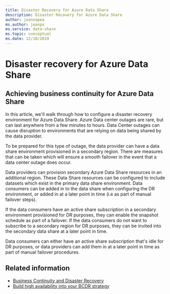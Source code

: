 ```yaml
---
title: Disaster Recovery for Azure Data Share
description: Disaster Recovery for Azure Data Share
author: joannapea
ms.author: joanpo
ms.service: data-share
ms.topic: conceptual
ms.date: 12/18/2019
---
```

# Disaster recovery for Azure Data Share

## Achieving business continuity for Azure Data Share
In this article, we'll walk through how to configure a disaster recovery environment for Azure Data Share. Azure Data center outages are rare, but can last anywhere from a few minutes to hours. Data Center outages can cause disruption to environments that are relying on data being shared by the data provider. 
 
To be prepared for this type of outage, the data provider can have a data share environment provisioned in a secondary region. There are measures that can be taken which will ensure a smooth failover in the event that a data center outage does occur. 

Data providers can provision secondary Azure Data Share resources in an additional region. These Data Share resources can be configured to include datasets which exist in the primary data share environment. Data consumers can be added in to the data share when configuring the DR environment, or added in at a later point in time (i.e as part of manual failover steps).

If the data consumers have an active share subscription in a secondary environment provisioned for DR purposes, they can enable the snapshot schedule as part of a failover. If the data consumers do not want to subscribe to a secondary region for DR purposes, they can be invited into the secondary data share at a later point in time. 

Data consumers can either have an active share subscription that's idle for DR purposes, or data providers can add them in at a later point in time as part of manual failover procedures. 

## Related information
- [Business Continuity and Disaster Recovery](https://docs.microsoft.com/azure/best-practices-availability-paired-regions)
- [Build high availability into your BCDR strategy](https://docs.microsoft.com/azure/architecture/solution-ideas/articles/build-high-availability-into-your-bcdr-strategy)






